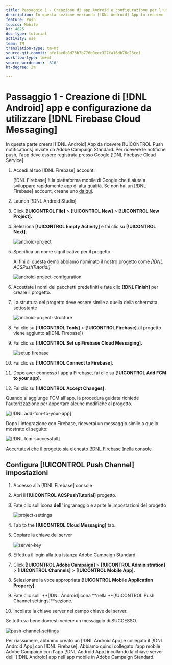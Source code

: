 ```yaml
---
title: Passaggio 1 - Creazione di app Android e configurazione per l'utilizzo di Firebase Cloud Messaging
description: In questa sezione verranno [!DNL Android] App to receive [!UICONTROL Push notifications] creati  Adobe Campaign Standard. Per ricevere le notifiche push, l'app deve essere registrata presso Google's [!DNL Firebase Cloud Service].
feature: Push
topics: Mobile
kt: 4825
doc-type: tutorial
activity: use
team: TM
translation-type: tm+mt
source-git-commit: afe1ae6c8d73b7b776e0eec327fa16db76c23ce1
workflow-type: tm+mt
source-wordcount: '316'
ht-degree: 2%

---
```



# Passaggio 1 - Creazione di [!DNL Android] app e configurazione da utilizzare [!DNL Firebase Cloud Messaging]

In questa parte creerai [!DNL Android] App da ricevere [!UICONTROL Push notifications] inviate da  Adobe Campaign Standard. Per ricevere le notifiche push, l&#39;app deve essere registrata presso Google [!DNL Firebase Cloud Service].

1. Accedi al tuo [!DNL Firebase] account.

   [!DNL Firebase] è la piattaforma mobile di Google che ti aiuta a sviluppare rapidamente app di alta qualità. Se non hai un [!DNL Firebase] account, creane uno [da qui](https://firebase.google.com).

2. Launch [!DNL Android Studio]
3. Click **[!UICONTROL File]** > **[!UICONTROL New]** > **[!UICONTROL New Project].**
4. Seleziona **[!UICONTROL Empty Activity]** e fai clic su **[!UICONTROL Next].**

   ![android-project](assets/android-project.PNG)

5. Specifica un nome significativo per il progetto.

   Ai fini di questa demo abbiamo nominato il nostro progetto come *[!DNL ACSPushTutorial]*

   ![android-project-configuration](assets/android-project-configuration.PNG)

6. Accettate i nomi dei pacchetti predefiniti e fate clic **[!DNL Finish]** per creare il progetto.
7. La struttura del progetto deve essere simile a quella della schermata sottostante

   ![android-project-structure](assets/android-project-structure.PNG)

8. Fai clic su **[!UICONTROL Tools]** > **[!UICONTROL Firebase].**(il progetto viene aggiunto a[!DNL Firebase])
9. Fai clic su **[!UICONTROL Set up Firebase Cloud Messaging].**

   ![setup firebase](assets/android-project-firebase-messaging.PNG)

10. Fai clic su **[!UICONTROL Connect to Firebase].**
11. Dopo aver connesso l&#39;app a Firebase, fai clic su **[!UICONTROL Add FCM to your app].**
12. Fai clic su **[!UICONTROL Accept Changes].**

   Quando si aggiunge FCM all&#39;app, la procedura guidata richiede l&#39;autorizzazione per apportare alcune modifiche al progetto.

   ![[!DNL add-fcm-to-your-app]](assets/firebase-add-fcm-to-app.PNG)

Dopo l&#39;integrazione con Firebase, riceverai un messaggio simile a quello mostrato di seguito:

![[!DNL fcm-successfull]](assets/android-firebase-success.PNG)

[Accertatevi che il progetto sia elencato [!DNL Firebase ]nella console](https://console.firebase.google.com/)

## Configura [!UICONTROL Push Channel] impostazioni

1. Accesso alla [!DNL Firebase] console
2. Apri il **[!UICONTROL ACSPushTutorial]** progetto.
3. Fate clic sull&#39;icona **dell&#39;** ingranaggio e aprite le impostazioni del progetto

   ![project-settings](assets/firebase-project-settings.PNG)

4. Tab to the **[!UICONTROL Cloud Messaging]** tab.
5. Copiare la chiave del server

   ![server-key](assets/firebase-server-key.PNG)

6. Effettua il login alla tua istanza  Adobe Campaign Standard
7. Click **[!UICONTROL Adobe Campaign]** > **[!UICONTROL Administration]** > **[!UICONTROL Channels]** > **[!UICONTROL Mobile App].**
8. Selezionare la voce appropriata **[!UICONTROL Mobile Application Property].**
9. Fate clic sull&#39; **[!DNL Android]icona **nella **[!UICONTROL Push Channel settings]**sezione.
10. Incollate la chiave server nel campo chiave del server.

Se tutto va bene dovresti vedere un messaggio di SUCCESSO.

![push-channel-settings](assets/push-channel-settings.PNG)

Per riassumere, abbiamo creato un [!DNL Android App] e collegato il [!DNL Android App] con [!DNL Firebase]. Abbiamo quindi collegato l&#39;app mobile  Adobe Campaign con l&#39;app [!DNL Android App] incollando la chiave server dell&#39; [!DNL Android] app nell&#39;app mobile in  Adobe Campaign Standard.
